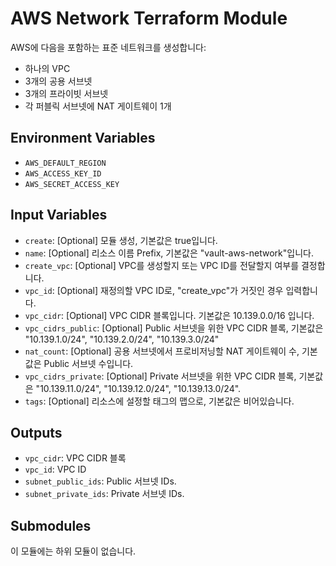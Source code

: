 # AWS Network Terraform Module

AWS에 다음을 포함하는 표준 네트워크를 생성합니다:

- 하나의 VPC
- 3개의 공용 서브넷
- 3개의 프라이빗 서브넷
- 각 퍼블릭 서브넷에 NAT 게이트웨이 1개 

## Environment Variables

- `AWS_DEFAULT_REGION`
- `AWS_ACCESS_KEY_ID`
- `AWS_SECRET_ACCESS_KEY`

## Input Variables

- `create`: [Optional] 모듈 생성, 기본값은 true입니다.
- `name`: [Optional] 리소스 이름 Prefix, 기본값은 "vault-aws-network"입니다.
- `create_vpc`: [Optional] VPC를 생성할지 또는 VPC ID를 전달할지 여부를 결정합니다.
- `vpc_id`: [Optional] 재정의할 VPC ID로, "create_vpc"가 거짓인 경우 입력합니다.
- `vpc_cidr`: [Optional] VPC CIDR 블록입니다. 기본값은 10.139.0.0/16 입니다.
- `vpc_cidrs_public`: [Optional] Public 서브넷을 위한 VPC CIDR 블록, 기본값은 "10.139.1.0/24", "10.139.2.0/24", "10.139.3.0/24"  
- `nat_count`: [Optional] 공용 서브넷에서 프로비저닝할 NAT 게이트웨이 수, 기본값은 Public 서브넷 수입니다.
- `vpc_cidrs_private`: [Optional] Private 서브넷을 위한 VPC CIDR 블록, 기본값은 "10.139.11.0/24", "10.139.12.0/24", "10.139.13.0/24".
- `tags`: [Optional] 리소스에 설정할 태그의 맵으로, 기본값은 비어있습니다.

## Outputs
 
- `vpc_cidr`: VPC CIDR 블록 
- `vpc_id`:  VPC ID 
- `subnet_public_ids`: Public 서브넷 IDs.
- `subnet_private_ids`: Private 서브넷 IDs. 
 
## Submodules

이 모듈에는 하위 모듈이 없습니다.
 
